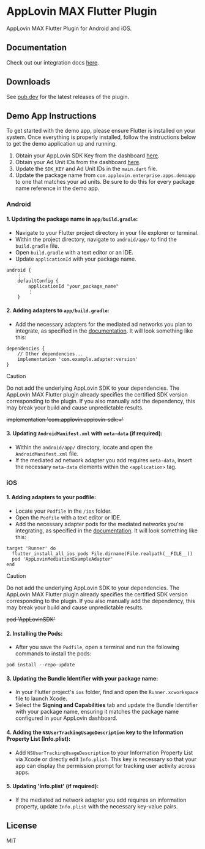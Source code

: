 # AppLovin MAX Flutter Plugin
AppLovin MAX Flutter Plugin for Android and iOS.

## Documentation
Check out our integration docs [here](https://developers.applovin.com/en/flutter/overview/integration).

## Downloads
See [pub.dev](https://pub.dev/packages/applovin_max) for the latest releases of the plugin.

## Demo App Instructions
To get started with the demo app, please ensure Flutter is installed on your system. Once everything is properly installed, follow the instructions below to get the demo application up and running. 

1. Obtain your AppLovin SDK Key from the dashboard [here](https://developers.applovin.com/en/flutter/overview/integration#initialize-the-sdk).
2. Obtain your Ad Unit IDs from the dashboard [here](https://dash.applovin.com/o/mediation/ad_units).
3. Update the `SDK_KEY` and Ad Unit IDs in the `main.dart` file. 
4. Update the package name from `com.applovin.enterprise.apps.demoapp` to one that matches your ad units. Be sure to do this for every package name reference in the demo app. 

### Android
#### 1. Updating the package name in `app/build.gradle`:
- Navigate to your Flutter project directory in your file explorer or terminal. 
- Within the project directory, navigate to `android/app/` to find the `build.gradle` file. 
- Open `build.gradle` with a text editor or an IDE. 
- Update `applicationId` with your package name.
````
android {
    ⋮
    defaultConfig {
        applicationId "your_package_name"
        ⋮
    }
````

#### 2. Adding adapters to `app/build.gradle`:
- Add the necessary adapters for the mediated ad networks you plan to integrate, as specified in the [documentation](https://developers.applovin.com/en/max/flutter/preparing-mediated-networks#android). It will look something like this:
```
dependencies {
    // Other dependencies...
    implementation 'com.example.adapter:version'
}
```
> [!CAUTION]
> Do not add the underlying AppLovin SDK to your dependencies. The AppLovin MAX Flutter plugin
> already specifies the certified SDK version corresponding to the plugin. If you also manually add
> the dependency, this may break your build and cause unpredictable results.
>
> ~~implementation 'com.applovin:applovin-sdk:+'~~

#### 3. Updating `AndroidManifest.xml` with `meta-data` (if required):
- Within the `android/app/` directory, locate and open the `AndroidManifest.xml` file.
- If the mediated ad network adapter you add requires `meta-data`, insert the necessary `meta-data` elements within the `<application>` tag. 

### iOS 
#### 1. Adding adapters to your podfile:
- Locate your `Podfile` in the `/ios` folder.
- Open the `Podfile` with a text editor or IDE.
- Add the necessary adapter pods for the mediated networks you're integrating, as specified in the [documentation](https://developers.applovin.com/en/max/flutter/preparing-mediated-networks#ios). It will look something like this:
```
target 'Runner' do
  flutter_install_all_ios_pods File.dirname(File.realpath(__FILE__))
  pod 'AppLovinMediationExampleAdapter'
end
```

> [!CAUTION]
> Do not add the underlying AppLovin SDK to your dependencies. The AppLovin MAX Flutter plugin
> already specifies the certified SDK version corresponding to the plugin. If you also manually add
> the dependency, this may break your build and cause unpredictable results.
>
> ~~pod 'AppLovinSDK'~~

#### 2. Installing the Pods:
- After you save the `Podfile`, open a terminal and run the following commands to install the pods:
```
pod install --repo-update
```

#### 3. Updating the Bundle Identifier with your package name:
- In your Flutter project's `ios` folder, find and open the `Runner.xcworkspace` file to launch Xcode.
- Select the **Signing and Capabilities** tab and update the Bundle Identifier with your package name, ensuring it matches the package name configured in your AppLovin dashboard.

#### 4. Adding the `NSUserTrackingUsageDescription` key to the Information Property List (Info.plist):
- Add `NSUserTrackingUsageDescription` to your Information Property List via Xcode or directly edit
  `Info.plist`. This key is necessary so that your app can display the permission prompt for tracking user activity across apps.

#### 5. Updating 'Info.plist' (if required):
- If the mediated ad network adapter you add requires an information property, update `Info.plist`
  with the necessary key-value pairs.
  
## License
MIT
